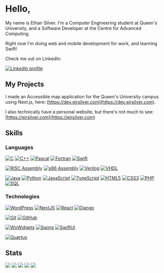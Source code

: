 # Hello,

My name is Ethan Silver. I'm a Computer Engineering student at Queen's University, and a Software Developer at the Centre for Advanced Computing.

Right now I'm doing web and mobile development for work, and learning Swift!

Check me out on LinkedIn:

[![LinkedIn profile](https://img.shields.io/badge/LinkedIn-black?style=for-the-badge&logo=linkedin)](https://www.linkedin.com/in/ejrsilver/)

## My Projects
I made an Accessible map application for the Queen's University campus using Next.js, here: [https://dev.ejrsilver.com](https://dev.ejrsilver.com).

I also technically have a personal website, but there's not much to see: [https://ejrsilver.com](https://ejrsilver.com)

## Skills

### Languages

[![C](https://img.shields.io/badge/C-black?style=for-the-badge&logo=c)]()
[![C++](https://img.shields.io/badge/C++-black?style=for-the-badge&logo=cplusplus)]()
[![Pascal](https://img.shields.io/badge/Pascal-black?style=for-the-badge&logo=pascal)]()
[![Fortran](https://img.shields.io/badge/Fortran-black?style=for-the-badge&logo=fortran)]()
[![Swift](https://img.shields.io/badge/Swift-black?style=for-the-badge&logo=swift)]()

[![RISC Assembly](https://img.shields.io/badge/RISC-black?style=for-the-badge&logo=arm)]()
[![x86 Assembly](https://img.shields.io/badge/x86\/x64-black?style=for-the-badge&logo=intel)]()
[![Verilog](https://img.shields.io/badge/Verilog-black?style=for-the-badge&logo=verilog)]()
[![VHDL](https://img.shields.io/badge/VHDL-black?style=for-the-badge&logo=vhdl)]()

[![Java](https://img.shields.io/badge/java-black?style=for-the-badge&logo=openjdk)]()
[![Python](https://img.shields.io/badge/python-black?style=for-the-badge&logo=python)]()
[![JavaScript](https://img.shields.io/badge/javascript-black?style=for-the-badge&logo=javascript)]()
[![TypeScript](https://img.shields.io/badge/typescript-black?style=for-the-badge&logo=typescript)]()
[![HTML5](https://img.shields.io/badge/html-black?style=for-the-badge&logo=html5)]()
[![CSS3](https://img.shields.io/badge/css-black?style=for-the-badge&logo=css3)]()
[![PHP](https://img.shields.io/badge/php-black?style=for-the-badge&logo=php)]()
[![SQL](https://img.shields.io/badge/sql-black?style=for-the-badge&logo=postgresql)]()

### Technologies

[![WordPress](https://img.shields.io/badge/wordpress-black?style=for-the-badge&logo=wordpress)]()
[![NextJS](https://img.shields.io/badge/next.js-black?style=for-the-badge&logo=next.js)]()
[![React](https://img.shields.io/badge/react-black?style=for-the-badge&logo=react)]()
[![Django](https://img.shields.io/badge/django-black?style=for-the-badge&logo=django)]()

[![Git](https://img.shields.io/badge/git-black?style=for-the-badge&logo=git)]()
[![GitHub](https://img.shields.io/badge/github-black?style=for-the-badge&logo=github)]()

[![WxWidgets](https://img.shields.io/badge/wxwidgets-black?style=for-the-badge&logo=wxwidgets)]()
[![Swing](https://img.shields.io/badge/swing-black?style=for-the-badge&logo=swing)]()
[![SwiftUI](https://img.shields.io/badge/SwiftUI-black?style=for-the-badge&logo=swift)]()

[![Quartus](https://img.shields.io/badge/quartus-black?style=for-the-badge&logo=quartus)]()

## Stats

![](http://github-profile-summary-cards.vercel.app/api/cards/profile-details?username=ejrsilver&theme=dark)
![](http://github-profile-summary-cards.vercel.app/api/cards/repos-per-language?username=ejrsilver&theme=dark)
![](http://github-profile-summary-cards.vercel.app/api/cards/most-commit-language?username=ejrsilver&theme=dark)
![](http://github-profile-summary-cards.vercel.app/api/cards/stats?username=ejrsilver&theme=dark)
![](http://github-profile-summary-cards.vercel.app/api/cards/productive-time?username=ejrsilver&theme=dark&utcOffset=-4)
